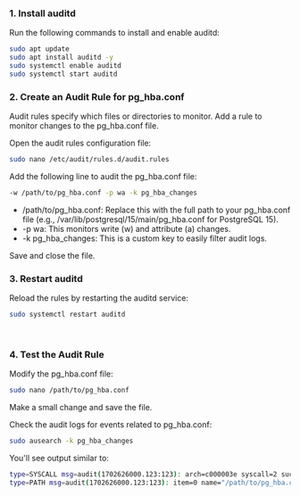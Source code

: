 ### 1. Install auditd
Run the following commands to install and enable auditd:
```bash
sudo apt update
sudo apt install auditd -y
sudo systemctl enable auditd
sudo systemctl start auditd
```
### 2. Create an Audit Rule for pg_hba.conf
Audit rules specify which files or directories to monitor. Add a rule to monitor changes to the pg_hba.conf file.

Open the audit rules configuration file:
```bash
sudo nano /etc/audit/rules.d/audit.rules
```

Add the following line to audit the pg_hba.conf file:
```bash
-w /path/to/pg_hba.conf -p wa -k pg_hba_changes
```
- /path/to/pg_hba.conf: Replace this with the full path to your pg_hba.conf file (e.g., /var/lib/postgresql/15/main/pg_hba.conf for PostgreSQL 15).
- -p wa: This monitors write (w) and attribute (a) changes.
- -k pg_hba_changes: This is a custom key to easily filter audit logs.<br>

Save and close the file.
### 3. Restart auditd
Reload the rules by restarting the auditd service:
```bash
sudo systemctl restart auditd
```
<br>

### 4. Test the Audit Rule
Modify the pg_hba.conf file:
```bash
sudo nano /path/to/pg_hba.conf
```
Make a small change and save the file.

Check the audit logs for events related to pg_hba.conf:
```bash
sudo ausearch -k pg_hba_changes
```
You'll see output similar to:
```bash
type=SYSCALL msg=audit(1702626000.123:123): arch=c000003e syscall=2 success=yes ...
type=PATH msg=audit(1702626000.123:123): item=0 name="/path/to/pg_hba.conf" ...
